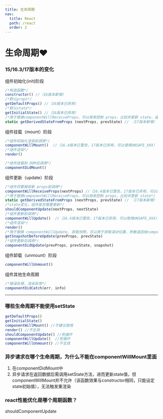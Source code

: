 ```yaml
---
title: 生命周期
nav:
  title: React
  path: /react
  order: 2
---
```


# 生命周期❤️

### 15/16.3/17版本的变化
组件初始化(init)阶段
```js
/*构造函数*/
constructor() //（16版本新增）
/*默认props*/
getDefaultProps() //（16版本已弃用）
/*默认state*/
getInitialState() //（16版本已弃用）
/*用于替换componentWillReceiveProps，可以用来控制 props，比较并更新 state，返回 null不更新*/
static getDerivedStateFromProps (nextProps, prevState) // （17版本新增）
```

组件挂载（mount）阶段
```js
/*组件初始化渲染前调用*/
componentWillMount()  //（16.4版本已警告，17版本已弃用，可以使用UNSAFE_XXX）
/*组件渲染*/
render()

/*组件挂载到 DOM后调用*/
componentDidMount()
```

组件更新（update）阶段
```js
/*组件将要接收新 props前调用*/
componentWillReceiveProps(nextProps) //（16.4版本已警告，17版本已弃用，可以使用UNSAFE_XXX）
/*用于替换componentWillReceiveProps，可以用来控制 props，比较并更新 state*/
static getDerivedStateFromProps (nextProps, prevState) // （17版本新增）
/*state变化，组件是否需要更新*/
shouldComponentUpdate(nextProps, nextState)
/*组件更新前调用*/
componentWillUpdate()  //（16.4版本已警告，17版本已弃用，可以使用UNSAFE_XXX）
/*组件渲染*/
render()
/*用于替换 componentWillUpdate, 获取快照，可以用于获取滚动位置，参数返回给componentDidUpdate*/
getSnapshotBeforeUpdate(prevProps, prevState) 
/*组件更新后调用*/
componentDidUpdate(prevProps, prevState, snapshot)
```

组件卸载（unmount）阶段
```js 
componentWillUnmount() 
```

组件其他生命周期
```js 
/*错误处理，渲染异常*/
componentDidCatch(err, info)
```

---

### 哪些生命周期不能使用setState
```js
getDefaultProps()
getInitialState()
componentWillMount() //不建议使用
render() //不生效
shouldComponentUpdate() //死循环
componentWillUpdate()  //死循环
componentWillUnmount() //不生效
```

### 异步请求在哪个生命周期，为什么不能在componentWillMount里面
1. 在componentDidMount中
2. 异步请求在返回数据后需调用setState方法，进而更新state值，但componentWillMount并不允许（该函数效果与constructor相同，只能设定state初始值），无法触发重渲染

### react性能优化是哪个周期函数？
shouldComponentUpdate